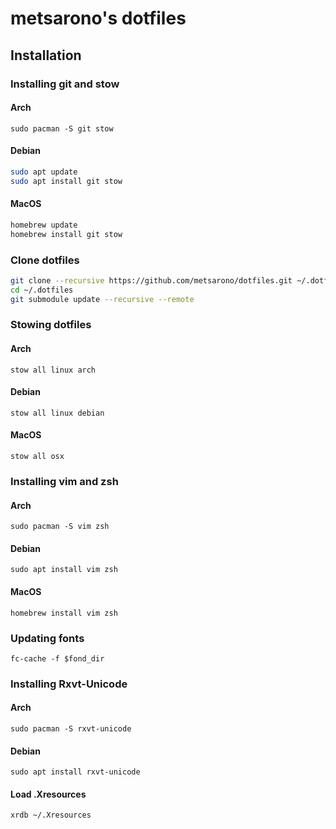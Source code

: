 # metsarono's dotfiles

## Installation

### Installing git and stow
#### Arch
```sudo pacman -S git stow```
#### Debian
```bash
sudo apt update
sudo apt install git stow
```
#### MacOS
```bash
homebrew update
homebrew install git stow
```

### Clone dotfiles
```bash
git clone --recursive https://github.com/metsarono/dotfiles.git ~/.dotfiles
cd ~/.dotfiles
git submodule update --recursive --remote
```

### Stowing dotfiles
#### Arch
```stow all linux arch```
#### Debian
```stow all linux debian```
#### MacOS
```stow all osx```

### Installing vim and zsh
#### Arch
```sudo pacman -S vim zsh```
#### Debian
```sudo apt install vim zsh```
#### MacOS
```homebrew install vim zsh```

### Updating fonts
```fc-cache -f $fond_dir```

### Installing Rxvt-Unicode
#### Arch
```sudo pacman -S rxvt-unicode```
#### Debian
```sudo apt install rxvt-unicode```

#### Load .Xresources
```xrdb ~/.Xresources```

